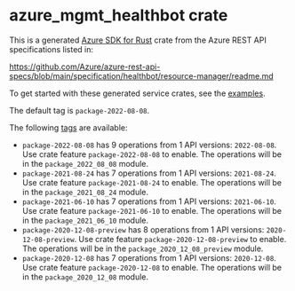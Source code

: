 # azure_mgmt_healthbot crate

This is a generated [Azure SDK for Rust](https://github.com/Azure/azure-sdk-for-rust) crate from the Azure REST API specifications listed in:

https://github.com/Azure/azure-rest-api-specs/blob/main/specification/healthbot/resource-manager/readme.md

To get started with these generated service crates, see the [examples](https://github.com/Azure/azure-sdk-for-rust/blob/main/services/README.md#examples).

The default tag is `package-2022-08-08`.

The following [tags](https://github.com/Azure/azure-sdk-for-rust/blob/main/services/tags.md) are available:

- `package-2022-08-08` has 9 operations from 1 API versions: `2022-08-08`. Use crate feature `package-2022-08-08` to enable. The operations will be in the `package_2022_08_08` module.
- `package-2021-08-24` has 7 operations from 1 API versions: `2021-08-24`. Use crate feature `package-2021-08-24` to enable. The operations will be in the `package_2021_08_24` module.
- `package-2021-06-10` has 7 operations from 1 API versions: `2021-06-10`. Use crate feature `package-2021-06-10` to enable. The operations will be in the `package_2021_06_10` module.
- `package-2020-12-08-preview` has 8 operations from 1 API versions: `2020-12-08-preview`. Use crate feature `package-2020-12-08-preview` to enable. The operations will be in the `package_2020_12_08_preview` module.
- `package-2020-12-08` has 7 operations from 1 API versions: `2020-12-08`. Use crate feature `package-2020-12-08` to enable. The operations will be in the `package_2020_12_08` module.